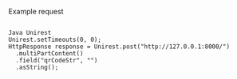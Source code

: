 Example request

<code>
Java Unirest
Unirest.setTimeouts(0, 0);
HttpResponse<String> response = Unirest.post("http://127.0.0.1:8000/")
  .multiPartContent()
  .field("qrCodeStr", "")
  .asString();
  </code>
